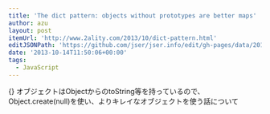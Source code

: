 ```yaml
---
title: 'The dict pattern: objects without prototypes are better maps'
author: azu
layout: post
itemUrl: 'http://www.2ality.com/2013/10/dict-pattern.html'
editJSONPath: 'https://github.com/jser/jser.info/edit/gh-pages/data/2013/10/index.json'
date: '2013-10-14T11:50:06+00:00'
tags:
  - JavaScript
---
```

{} オブジェクトはObjectからのtoString等を持っているので、Object.create(null)を使い、よりキレイなオブジェクトを使う話について
